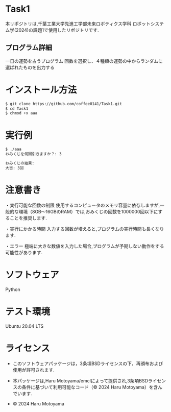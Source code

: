 # Task1
本リポジトリは,千葉工業大学先進工学部未来ロボティクス学科 ロボットシステム学(2024)の課題1で使用したリポジトリです.

## プログラム詳細
一日の運勢を占うプログラム
回数を選択し、４種類の運勢の中からランダムに選ばれたものを出力する

# インストール方法
```bash
$ git clone https://github.com/coffee0141/Task1.git
$ cd Task1
$ chmod +x aaa
```

# 実行例
```bash
$ ./aaa
おみくじを何回引きますか？: 3

おみくじの結果:
大吉: 3回
```

# 注意書き
・実行可能な回数の制限
使用するコンピュータのメモリ容量に依存しますが,一般的な環境（8GB～16GBのRAM）では,おみくじの回数を1000000回以下にすることを推奨します.

・実行にかかる時間
入力する回数が増えると,プログラムの実行時間も長くなります.

・エラー
極端に大きな数値を入力した場合,プログラムが予期しない動作をする可能性があります.

# ソフトウェア
Python

# テスト環境
Ubuntu 20.04 LTS

# ライセンス

- このソフトウェアパッケージは，3条項BSDライセンスの下，再頒布および使用が許可されます.

- 本パッケージは,Haru Motoyama/emclによって提供され,3条項BSDライセンスの条件に基づいて利用可能なコード（© 2024 Haru Motoyama）を含んでいます.

- © 2024 Haru Motoyama
